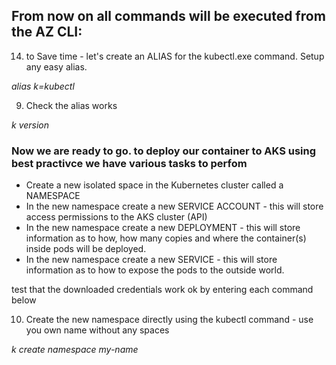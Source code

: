 

## From now on all commands will be executed from the AZ CLI:

14. to Save time - let's create an ALIAS for the kubectl.exe command. Setup any easy alias.

*alias k=kubectl*

9. Check the alias works

*k version*

### Now we are ready to go. to deploy our container to AKS using best practivce we have various tasks to perfom
- Create a new isolated space in the Kubernetes cluster called a NAMESPACE
- In the new namespace create a new SERVICE ACCOUNT - this will store access permissions to the AKS cluster (API)
- In the new namespace create a new DEPLOYMENT - this will store information as to how, how many copies and where the container(s) inside pods will be deployed.
- In the new namespace create a new SERVICE - this will store information as to how to expose the pods to the outside world.

test that the downloaded credentials work ok by entering each command below

10. Create the new namespace directly using the kubectl command - use you own name without any spaces

*k create namespace my-name*







